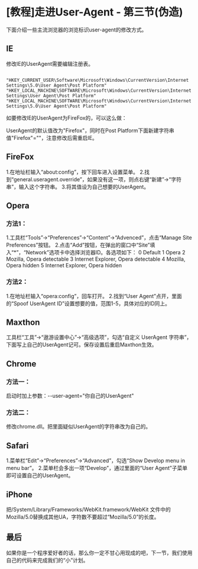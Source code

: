 # [教程]走进User-Agent - 第三节(伪造)

下面介绍一些主流浏览器的浏览标识user-agent的修改方式。

<!-- more -->

## IE

修改IE的UserAgent需要编辑注册表。


```

"HKEY_CURRENT_USER\Software\Microsoft\Windows\CurrentVersion\Internet Settings\5.0\User Agent\Post Platform"
"HKEY_LOCAL_MACHINE\SOFTWARE\Microsoft\Windows\CurrentVersion\Internet Settings\User Agent\Post Platform"
"HKEY_LOCAL_MACHINE\SOFTWARE\Microsoft\Windows\CurrentVersion\Internet Settings\5.0\User Agent\Post Platform"
```


如要修改IE的UserAgent为FireFox的，可以这么做：

UserAgent的默认值改为"Firefox"，同时在Post Platform下面新建字符串值"Firefox"=""，注意修改后需重启IE。


## FireFox

1.在地址栏输入“about:config”，按下回车进入设置菜单。
2.找到“general.useragent.override”，如果没有这一项，则点右键“新建”->“字符串”，输入这个字符串。
3.将其值设为自己想要的UserAgent。


## Opera

### 方法1：

1.工具栏“Tools”->“Preferences”->“Content”->“Advenced”，点击“Manage Site Preferences”按钮。
2.点击“Add”按钮，在弹出的窗口中“Site”填入“*”，“Network”选项卡中选择浏览器ID。各选项如下：
0 Default
1 Opera
2 Mozilla, Opera detectable
3 Internet Explorer, Opera detectable
4 Mozilla, Opera hidden
5 Internet Explorer, Opera hidden

### 方法2：

1.在地址栏输入“opera:config”，回车打开。
2.找到“User Agent”点开，里面的“Spoof UserAgent ID”设置想要的值，范围1-5，具体对应的ID同上。

## Maxthon

工具栏“工具”->“遨游设置中心”->“高级选项”，勾选“自定义 UserAgent 字符串”，下面写上自己的UserAgent记可。保存设置后重启Maxthon生效。


## Chrome

### 方法一：

启动时加上参数：--user-agent="你自己的UserAgent"

### 方法二：

修改chrome.dll。把里面疑似UserAgent的字符串改为自己的。

## Safari

1.菜单栏“Edit”->“Preferences”->“Advanced”，勾选“Show Develop menu in menu bar”。
2.菜单栏会多出一项“Develop”，通过里面的“User Agent”子菜单即可设置自己的UserAgent。


## iPhone

把/System/Library/Frameworks/WebKit.framework/WebKit 文件中的Mozilla/5.0替换成其他UA，字符数不要超过“Mozilla/5.0”的长度。

## 最后

如果你是一个程序爱好者的话，那么你一定不甘心用现成的吧，下一节，我们使用自己的代码来完成我们的“小”计划。

